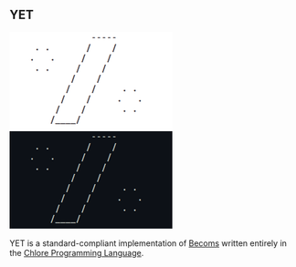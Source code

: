 YET
----

![YET logo](./yet-logo-github-light.png#gh-light-mode-only)
![YET logo](./yet-logo-github-dark.png#gh-dark-mode-only)

YET is a standard-compliant implementation of [Becoms](https://github.com/OSCAPL/Becoms) written entirely in the [Chlore Programming Language](https://github.com/trap-representation/Chlore).
